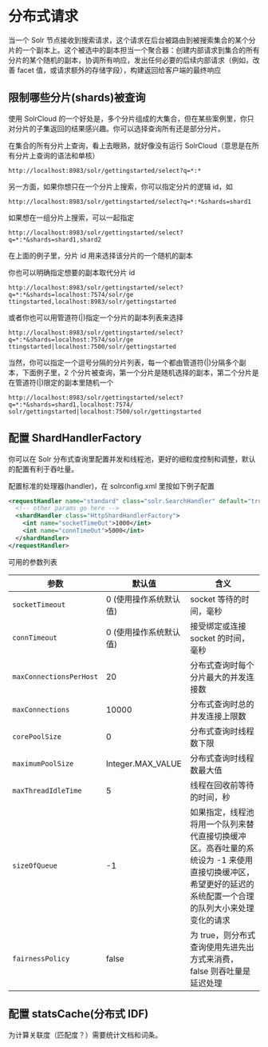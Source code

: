 # 分布式请求

当一个 Solr 节点接收到搜索请求，这个请求在后台被路由到被搜索集合的某个分片的一个副本上。这个被选中的副本担当一个聚合器：创建内部请求到集合的所有分片的某个随机的副本，协调所有响应，发出任何必要的后续内部请求（例如，改善 facet 值，或请求额外的存储字段），构建返回给客户端的最终响应

## 限制哪些分片(shards)被查询

使用 SolrCloud 的一个好处是，多个分片组成的大集合，但在某些案例里，你只对分片的子集返回的结果感兴趣。你可以选择查询所有还是部分分片。

在集合的所有分片上查询，看上去眼熟，就好像没有运行 SolrCloud（意思是在所有分片上查询的语法和单核）

```
http://localhost:8983/solr/gettingstarted/select?q=*:*
```

另一方面，如果你想只在一个分片上搜索，你可以指定分片的逻辑 id，如

```
http://localhost:8983/solr/gettingstarted/select?q=*:*&shards=shard1
```

如果想在一组分片上搜索，可以一起指定

```
http://localhost:8983/solr/gettingstarted/select?q=*:*&shards=shard1,shard2
```

在上面的例子里，分片 id 用来选择该分片的一个随机的副本

你也可以明确指定想要的副本取代分片 id

```
http://localhost:8983/solr/gettingstarted/select?q=*:*&shards=localhost:7574/solr/ge
ttingstarted,localhost:8983/solr/gettingstarted
```

或者你也可以用管道符(|)指定一个分片的副本列表来选择

```
http://localhost:8983/solr/gettingstarted/select?q=*:*&shards=localhost:7574/solr/ge
ttingstarted|localhost:7500/solr/gettingstarted
```

当然，你可以指定一个逗号分隔的分片列表，每一个都由管道符(|)分隔多个副本，下面例子里，2 个分片被查询，第一个分片是随机选择的副本，第二个分片是在管道符(|)限定的副本里随机一个

```
http://localhost:8983/solr/gettingstarted/select?q=*:*&shards=shard1,localhost:7574/
solr/gettingstarted|localhost:7500/solr/gettingstarted
```

## 配置 ShardHandlerFactory

你可以在 Solr 分布式查询里配置并发和线程池，更好的细粒度控制和调整，默认的配置有利于吞吐量。

配置标准的处理器(handler)，在 solrconfig.xml 里按如下例子配置

```xml
<requestHandler name="standard" class="solr.SearchHandler" default="true">
  <!-- other params go here -->
  <shardHandler class="HttpShardHandlerFactory">
    <int name="socketTimeOut">1000</int>
    <int name="connTimeOut">5000</int>
  </shardHandler>
</requestHandler>
```

可用的参数列表

| 参数 | 默认值 | 含义 |
| -- | -- | -- |
| `socketTimeout` | 0 (使用操作系统默认值) | socket 等待的时间，毫秒 |
| `connTimeout` | 0 (使用操作系统默认值) | 接受绑定或连接 socket 的时间，毫秒 |
| `maxConnectionsPerHost` | 20 | 分布式查询时每个分片最大的并发连接数 |
| `maxConnections` | 10000 | 分布式查询时总的并发连接上限数 |
| `corePoolSize` | 0 | 分布式查询时线程数下限 |
| `maximumPoolSize` | Integer.MAX_VALUE | 分布式查询时线程数最大值 |
| `maxThreadIdleTime` | 5 | 线程在回收前等待的时间，秒 |
| `sizeOfQueue` | -1 | 如果指定，线程池将用一个队列来替代直接切换缓冲区。高吞吐量的系统设为 -1 来使用直接切换缓冲区，希望更好的延迟的系统配置一个合理的队列大小来处理变化的请求 |
| `fairnessPolicy` | false | 为 true，则分布式查询使用先进先出方式来消费，false 则吞吐量是延迟处理 |

## 配置 statsCache(分布式 IDF)

为计算关联度（匹配度？）需要统计文档和词条。


